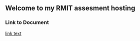 ## Welcome to my RMIT assesment hosting


### Link to Document
[link text](files/Assesment_task_1_IT.docx "ALT TEXT")

